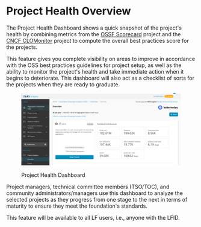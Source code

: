 # Project Health Overview

The Project Health Dashboard shows a quick snapshot of the project's health by combining metrics from the [OSSF Scorecard](https://github.com/ossf/scorecard) project and the [CNCF CLOMonitor](https://github.com/cncf/clomonitor) project to compute the overall best practices score for the projects.&#x20;

This feature gives you complete visibility on areas to improve in accordance with the OSS best practices guidelines for project setup, as well as the ability to monitor the project's health and take immediate action when it begins to deteriorate. This dashboard will also act as a checklist of sorts for the projects when they are ready to graduate.

<figure><img src="../../../../../.gitbook/assets/project_health (1).PNG" alt=""><figcaption><p>Project Health Dashboard</p></figcaption></figure>

Project managers, technical committee members (TSO/TOC), and community administrators/managers use this dashboard to analyze the selected projects as they progress from one stage to the next in terms of maturity to ensure they meet the foundation's standards.

This feature will be available to all LF users, i.e., anyone with the LFID.

